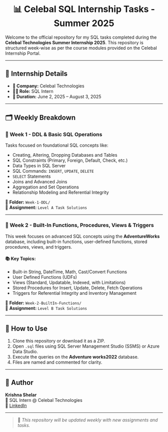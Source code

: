 <h1 align="center">📊 Celebal SQL Internship Tasks - Summer 2025 </h1>

Welcome to the official repository for my SQL tasks completed during the **Celebal Technologies Summer Internship 2025**. This repository is structured week-wise as per the course modules provided on the Celebal Internship Portal.

---

## 📅 Internship Details

- **🏢 Company:** Celebal Technologies  
- **👨‍💻 Role:** SQL Intern  
- **📆 Duration:** June 2, 2025 – August 3, 2025  

---

## 🗂 Weekly Breakdown

### 🔹 Week 1 - DDL & Basic SQL Operations
Tasks focused on foundational SQL concepts like:

- Creating, Altering, Dropping Databases and Tables  
- SQL Constraints (Primary, Foreign, Default, Check, etc.)  
- Data Types in SQL Server  
- SQL Commands: `INSERT`, `UPDATE`, `DELETE`  
- `SELECT` Statements  
- Joins and Advanced Joins  
- Aggregation and Set Operations  
- Relationship Modeling and Referential Integrity  

📁 **Folder:** `Week-1-DDL/`  
📄 **Assignment:** `Level A Task Solutions`

---

### 🔹 Week 2 - Built-In Functions, Procedures, Views & Triggers

This week focuses on advanced SQL concepts using the **AdventureWorks** database, including built-in functions, user-defined functions, stored procedures, views, and triggers.

#### 📚 Key Topics:

- Built-in String, DateTime, Math, Cast/Convert Functions  
- User Defined Functions (UDFs)  
- Views (Standard, Updatable, Indexed, with Limitations)  
- Stored Procedures for Insert, Update, Delete, Fetch Operations  
- Triggers for Referential Integrity and Inventory Management  

📁 **Folder:** `Week-2-BuiltIn-Functions/`  
📄 **Assignment:** `Level B Task Solutions`

---

## 🚀 How to Use

1. Clone this repository or download it as a ZIP.  
2. Open `.sql` files using SQL Server Management Studio (SSMS) or Azure Data Studio.  
3. Execute the queries on the **Adventure works2022** database.  
4. Files are named and commented for clarity.

---

## 👤 Author

**Krishna Shelar**  
💼 SQL Intern @ Celebal Technologies  
🔗 [LinkedIn](https://www.linkedin.com/in/krishna-shelar-75294a255/)  

---

> 📌 _This repository will be updated weekly with new assignments and tasks._
